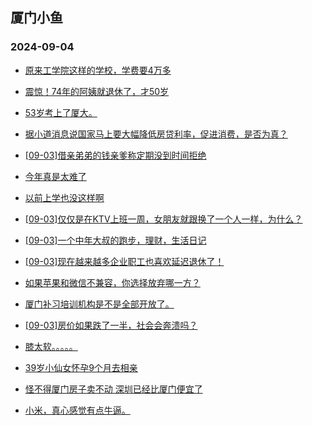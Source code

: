 ## 厦门小鱼 
### 2024-09-04

+ [原来工学院这样的学校，学费要4万多](http://bbs.xmfish.com/read-htm-tid-18239295.html)

+ [震惊！74年的阿姨就退休了，才50岁](http://bbs.xmfish.com/read-htm-tid-18239339.html)

+ [53岁考上了厦大。](http://bbs.xmfish.com/read-htm-tid-18239170.html)

+ [据小道消息说国家马上要大幅降低房贷利率，促进消费，是否为真？](http://bbs.xmfish.com/read-htm-tid-18239248.html)

+ [[09-03]借亲弟弟的钱亲爹称定期没到时间拒绝](http://bbs.xmfish.com/read-htm-tid-18239203.html)

+ [今年真是太难了](http://bbs.xmfish.com/read-htm-tid-18239346.html)

+ [以前上学也没这样啊](http://bbs.xmfish.com/read-htm-tid-18239313.html)

+ [[09-03]仅仅是在KTV上班一周，女朋友就跟换了一个人一样，为什么？](http://bbs.xmfish.com/read-htm-tid-18239403.html)

+ [[09-03]一个中年大叔的跑步，理财，生活日记](http://bbs.xmfish.com/read-htm-tid-18239253.html)

+ [[09-03]现在越来越多企业职工也喜欢延迟退休了！](http://bbs.xmfish.com/read-htm-tid-18239432.html)

+ [如果苹果和微信不兼容，你选择放弃哪一方？](http://bbs.xmfish.com/read-htm-tid-18239476.html)

+ [厦门补习培训机构是不是全部开放了。](http://bbs.xmfish.com/read-htm-tid-18239296.html)

+ [[09-03]房价如果跌了一半，社会会奔溃吗？](http://bbs.xmfish.com/read-htm-tid-18239470.html)

+ [膝太软。。。。。](http://bbs.xmfish.com/read-htm-tid-18239369.html)

+ [39岁小仙女怀孕9个月去相亲](http://bbs.xmfish.com/read-htm-tid-18239515.html)

+ [怪不得厦门房子卖不动 深圳已经比厦门便宜了](http://bbs.xmfish.com/read-htm-tid-18239490.html)

+ [小米，真心感觉有点牛逼。](http://bbs.xmfish.com/read-htm-tid-18239511.html)

